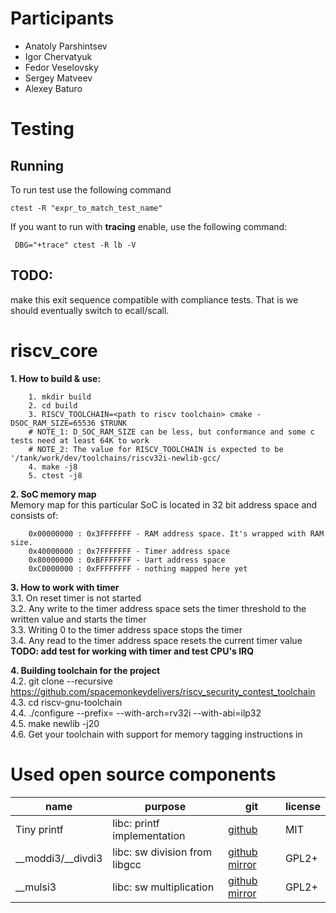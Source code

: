 # Participants
- Anatoly Parshintsev  
- Igor Chervatyuk  
- Fedor Veselovsky  
- Sergey Matveev  
- Alexey Baturo  

# Testing

## Running

To run test use the following command

```
ctest -R "expr_to_match_test_name"
```

If you want to run with **tracing** enable, use the following command:

```
 DBG="+trace" ctest -R lb -V
```

## TODO:

make this exit sequence compatible with compliance tests. That is we should
eventually switch to ecall/scall.

# riscv_core

**1. How to build & use:**
```
    1. mkdir build
    2. cd build
    3. RISCV_TOOLCHAIN=<path to riscv toolchain> cmake -DSOC_RAM_SIZE=65536 $TRUNK
    # NOTE_1: D_SOC_RAM_SIZE can be less, but conformance and some c tests need at least 64K to work
    # NOTE_2: The value for RISCV_TOOLCHAIN is expected to be '/tank/work/dev/toolchains/riscv32i-newlib-gcc/
    4. make -j8
    5. ctest -j8
```

**2. SoC memory map**  
    Memory map for this particular SoC is located in 32 bit address space and consists of:  
```
    0x00000000 : 0x3FFFFFFF - RAM address space. It's wrapped with RAM size.
    0x40000000 : 0x7FFFFFFF - Timer address space
    0x80000000 : 0xBFFFFFFF - Uart address space
    0xC0000000 : 0xFFFFFFFF - nothing mapped here yet
```

**3. How to work with timer**  
    3.1. On reset timer is not started  
    3.2. Any write to the timer address space sets the timer threshold to the
    written value and starts the timer  
    3.3. Writing 0 to the timer address space stops the timer   
    3.4. Any read to the timer address space resets the current timer value  
    **TODO: add test for working with timer and test CPU's IRQ**  

**4. Building toolchain for the project**  
    4.2. git clone --recursive https://github.com/spacemonkeydelivers/riscv_security_contest_toolchain
    4.3. cd riscv-gnu-toolchain  
    4.4. ./configure --prefix=<install path> --with-arch=rv32i --with-abi=ilp32  
    4.5. make newlib -j20  
    4.6. Get your toolchain with support for memory tagging instructions in <install path>  

# Used open source components

| name       | purpose  | git | license |
| ----       | -------  | --- | ------- |
| Tiny printf | libc: printf implementation | [github](https://github.com/mpaland/printf) | MIT |
| __moddi3/__divdi3 | libc: sw division from libgcc | [github mirror](https://github.com/gcc-mirror/gcc/tree/master/libgcc) | GPL2+ |
| __mulsi3 | libc: sw multiplication | [github mirror](https://github.com/gcc-mirror/gcc/blob/master/libgcc/config/epiphany/mulsi3.c) | GPL2+ |


